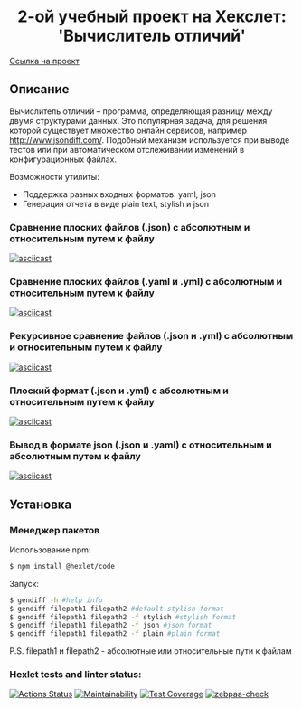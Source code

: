 <h1 style="text-align: center;">2-ой учебный проект на Хекслет: 'Вычислитель отличий'</h1>

<a href="https://ru.hexlet.io/programs/frontend/projects/46">Ссылка на проект</a>

## Описание

Вычислитель отличий – программа, определяющая разницу между двумя структурами данных. Это популярная задача, для решения которой существует множество онлайн сервисов, например <a href="http://www.jsondiff.com/">http://www.jsondiff.com/</a>. Подобный механизм используется при выводе тестов или при автоматическом отслеживании изменений в конфигурационных файлах.

Возможности утилиты:

- Поддержка разных входных форматов: yaml, json
- Генерация отчета в виде plain text, stylish и json

### Сравнение плоских файлов (.json) с абсолютным и относительным путем к файлу
[![asciicast](https://asciinema.org/a/NWDu93PxttIefwCq4DqJlrEjk.svg)](https://asciinema.org/a/NWDu93PxttIefwCq4DqJlrEjk)

### Сравнение плоских файлов (.yaml и .yml) с абсолютным и относительным путем к файлу
[![asciicast](https://asciinema.org/a/v9sC6VRbDHKMliefZSquonMdG.svg)](https://asciinema.org/a/v9sC6VRbDHKMliefZSquonMdG)

### Рекурсивное сравнение файлов (.json и .yml) с абсолютным и относительным путем к файлу
[![asciicast](https://asciinema.org/a/L0g0b7Cpf7x9LQE1jYLxc9mku.svg)](https://asciinema.org/a/L0g0b7Cpf7x9LQE1jYLxc9mku)

### Плоский формат (.json и .yml) с абсолютным и относительным путем к файлу
[![asciicast](https://asciinema.org/a/JM8NfiF4HspIo6Kts1vxHQj8O.svg)](https://asciinema.org/a/JM8NfiF4HspIo6Kts1vxHQj8O)

### Вывод в формате json (.json и .yaml) с относительным и абсолютным путем к файлу
[![asciicast](https://asciinema.org/a/fMDlIr6BjQwJwyoA1bf1CTLi7.svg)](https://asciinema.org/a/fMDlIr6BjQwJwyoA1bf1CTLi7)

## Установка

### Менеджер пакетов

Использование npm:

```bash
$ npm install @hexlet/code
```

Запуск: 

```bash
$ gendiff -h #help info
$ gendiff filepath1 filepath2 #default stylish format
$ gendiff filepath1 filepath2 -f stylish #stylish format
$ gendiff filepath1 filepath2 -f json #json format
$ gendiff filepath1 filepath2 -f plain #plain format
```

P.S. filepath1 и filepath2 - абсолютные или относительные пути к файлам

### Hexlet tests and linter status:

[![Actions Status](https://github.com/zebpaa/frontend-project-46/actions/workflows/hexlet-check.yml/badge.svg)](https://github.com/zebpaa/frontend-project-46/actions) 
[![Maintainability](https://api.codeclimate.com/v1/badges/f63bfcf40c099af9031e/maintainability)](https://codeclimate.com/github/zebpaa/frontend-project-46/maintainability) 
[![Test Coverage](https://api.codeclimate.com/v1/badges/f63bfcf40c099af9031e/test_coverage)](https://codeclimate.com/github/zebpaa/frontend-project-46/test_coverage) 
[![zebpaa-check](https://github.com/zebpaa/frontend-project-46/actions/workflows/zebpaa-check.yml/badge.svg)](https://github.com/zebpaa/frontend-project-46/actions/workflows/zebpaa-check.yml)